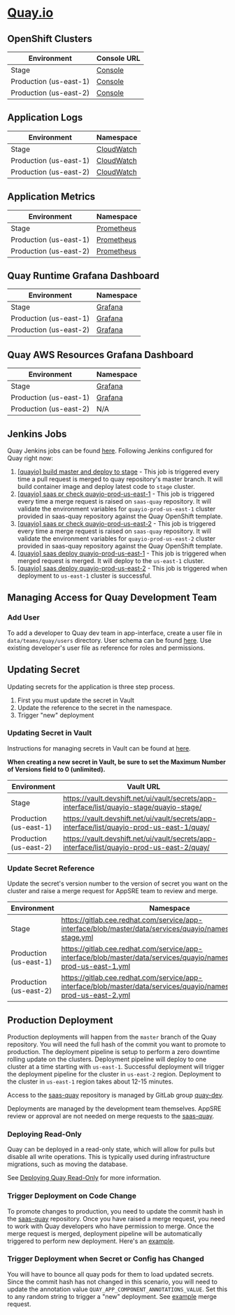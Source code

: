 # [Quay.io](https://quay.io/)

## OpenShift Clusters

| Environment | Console URL |
| --- | --- |
|Stage|[Console](https://console-openshift-console.apps.quayio-stage.d7r2.p1.openshiftapps.com/k8s/ns/quayio-stage/deployments)|
|Production (us-east-1)|[Console](https://console-openshift-console.apps.quayio-prod-us.k6s9.p1.openshiftapps.com/k8s/ns/quay/deployments)|
|Production (us-east-2)|[Console](https://console-openshift-console.apps.quayio-prod-us.z2r7.p1.openshiftapps.com/k8s/ns/quay/deployments)|

## Application Logs

| Environment | Namespace |
| --- | --- |
|Stage|[CloudWatch](https://console.aws.amazon.com/cloudwatch/home?region=us-east-1#logEventViewer:group=quay)|
|Production (us-east-1)|[CloudWatch](https://console.aws.amazon.com/cloudwatch/home?region=us-east-1#logStream:group=osd-us-east-1/quay/app;streamFilter=typeLogStreamPrefix)|
|Production (us-east-2)|[CloudWatch](https://console.aws.amazon.com/cloudwatch/home?region=us-east-1#logStream:group=osd-us-east-2/quay/app;streamFilter=typeLogStreamPrefix)|

## Application Metrics

| Environment | Namespace |
| --- | --- |
|Stage|[Prometheus](https://prometheus.quayio-stage.devshift.net/graph)|
|Production (us-east-1)|[Prometheus](https://prometheus.quayio-prod-us-east-1.devshift.net/graph)|
|Production (us-east-2)|[Prometheus](https://prometheus.quayio-prod-us-east-2.devshift.net/graph)|


## Quay Runtime Grafana Dashboard

| Environment | Namespace |
| --- | --- |
|Stage|[Grafana](https://grafana.stage.devshift.net/d/_BkydJaWz/quay-io-runtime?orgId=1&var-rate=1m&var-datasource=quayio-stage-prometheus)|
|Production (us-east-1)|[Grafana](https://grafana.app-sre.devshift.net/d/_BkydJaWz/quay-io-runtime?orgId=1&var-rate=1m&var-datasource=quayio-prod-us-east-1-prometheus)|
|Production (us-east-2)|[Grafana](https://grafana.app-sre.devshift.net/d/_BkydJaWz/quay-io-runtime?orgId=1&var-rate=1m&var-datasource=quayio-prod-us-east-2-prometheus)|

## Quay AWS Resources Grafana Dashboard

| Environment | Namespace |
| --- | --- |
|Stage|[Grafana](https://grafana.stage.devshift.net/d/_BkydJaW123/quay-stage-aws-resources-us-east-1?orgId=1&refresh=1m)|
|Production (us-east-1)|[Grafana](https://grafana.app-sre.devshift.net/d/_BkydJaWqprod1234/quay-production-aws-resources-us-east-1?orgId=1&refresh=1m)|
|Production (us-east-2)|N/A|

## Jenkins Jobs

Quay Jenkins jobs can be found [here](https://ci.int.devshift.net/view/quayio/). Following Jenkins configured for Quay right now:

1. [[quayio] build master and deploy to stage](https://ci.int.devshift.net/view/quayio/job/quay-quay-gh-build-master/) - This job is triggered every time a pull request is merged to quay repository's master branch. It will build container image and deploy latest code to `stage` cluster.
2. [[quayio] saas pr check quayio-prod-us-east-1](https://ci.int.devshift.net/view/quayio/job/service-saas-quay-quay-saas-pr-check-quayio-prod-us-east-1/) - This job is triggered every time a merge request is raised on `saas-quay` repository. It will validate the environment variables for `quayio-prod-us-east-1` cluster provided in saas-quay repository against the Quay OpenShift template.
1. [[quayio] saas pr check quayio-prod-us-east-2](https://ci.int.devshift.net/view/quayio/job/service-saas-quay-quay-saas-pr-check-quayio-prod-us-east-2/) - This job is triggered every time a merge request is raised on `saas-quay` repository. It will validate the environment variables for `quayio-prod-us-east-2` cluster provided in saas-quay repository against the Quay OpenShift template.
1. [[quayio] saas deploy quayio-prod-us-east-1](https://ci.int.devshift.net/view/quayio/job/service-saas-quay-quay-saas-deploy/) - This job is triggered when merged request is merged. It will deploy to the `us-east-1` cluster.
1. [[quayio] saas deploy quayio-prod-us-east-2](https://ci.int.devshift.net/view/quayio/job/service-saas-quay-quay-saas-deploy-with-upstream-service-saas-quay-quay-saas-deploy-quayio-prod-us-east-2/) - This job is triggered when deployment to `us-east-1` cluster is successful.

## Managing Access for Quay Development Team

### Add User

To add a developer to Quay dev team in app-interface, create a user file in `data/teams/quay/users` directory. User schema can be found [here](../../../../app-interface/README.md#add-or-modify-a-user-accessusers-1yml). Use existing developer's user file as reference for roles and permissions.

## Updating Secret

Updating secrets for the application is three step process.
1. First you must update the secret in Vault
2. Update the reference to the secret in the namespace.
3. Trigger "new" deployment

### Updating Secret in Vault

Instructions for managing secrets in Vault can be found at [here](https://gitlab.cee.redhat.com/service/app-interface#manage-secrets-via-app-interface-openshiftnamespace-1yml-using-vault).

**When creating a new secret in Vault, be sure to set the Maximum Number of Versions field to 0 (unlimited).**

| Environment | Vault URL |
| --- | --- |
|Stage|https://vault.devshift.net/ui/vault/secrets/app-interface/list/quayio-stage/quayio-stage/|
|Production (us-east-1)|https://vault.devshift.net/ui/vault/secrets/app-interface/list/quayio-prod-us-east-1/quay/|
|Production (us-east-2)|https://vault.devshift.net/ui/vault/secrets/app-interface/list/quayio-prod-us-east-2/quay/|

### Update Secret Reference

Update the secret's version number to the version of secret you want on the cluster and raise a merge request for AppSRE team to review and merge.

| Environment | Namespace |
| --- | --- |
|Stage|https://gitlab.cee.redhat.com/service/app-interface/blob/master/data/services/quayio/namespaces/quayio-stage.yml|
|Production (us-east-1)|https://gitlab.cee.redhat.com/service/app-interface/blob/master/data/services/quayio/namespaces/quayio-prod-us-east-1.yml|
|Production (us-east-2)|https://gitlab.cee.redhat.com/service/app-interface/blob/master/data/services/quayio/namespaces/quayio-prod-us-east-2.yml|

## Production Deployment

Production deployments will happen from the `master` branch of the Quay repository. You will need the full hash of the commit you want to promote to production. The deployment pipeline is setup to perform a zero downtime rolling update on the clusters. Deployment pipeline will deploy to one cluster at a time starting with `us-east-1`. Successful deployment will trigger the deployment pipeline for the cluster in `us-east-2` region. Deployment to the cluster in  `us-east-1` region takes about 12-15 minutes.

Access to the [saas-quay](https://gitlab.cee.redhat.com/service/saas-quay) repository is managed by GitLab group [quay-dev](https://gitlab.cee.redhat.com/quay-dev).

Deployments are managed by the development team themselves. AppSRE review or approval are not needed on merge requests to the [saas-quay](https://gitlab.cee.redhat.com/service/saas-quay).

### Deploying Read-Only

Quay can be deployed in a read-only state, which will allow for pulls but disable all write operations. This is typically used during infrastructure migrations, such as moving the database.

See [Deploying Quay Read-Only](services/read-only.md) for more information.

### Trigger Deployment on Code Change
To promote changes to production, you need to update the commit hash in the [saas-quay](https://gitlab.cee.redhat.com/service/saas-quay) repository. Once you have raised a merge request, you need to work with Quay developers who have permission to merge. Once the merge request is merged, deployment pipeline will be automatically triggered to perform new deployment. Here's an [example](https://gitlab.cee.redhat.com/service/saas-quay/merge_requests/25/diffs).

### Trigger Deployment when Secret or Config has Changed

You will have to bounce all quay pods for them to load updated secrets. Since the commit hash has not changed in this scenario, you will need to update the annotation value `QUAY_APP_COMPONENT_ANNOTATIONS_VALUE`. Set this to any random string to trigger a "new" deployment. See [example](https://gitlab.cee.redhat.com/service/saas-quay/merge_requests/29/diffs) merge request.

